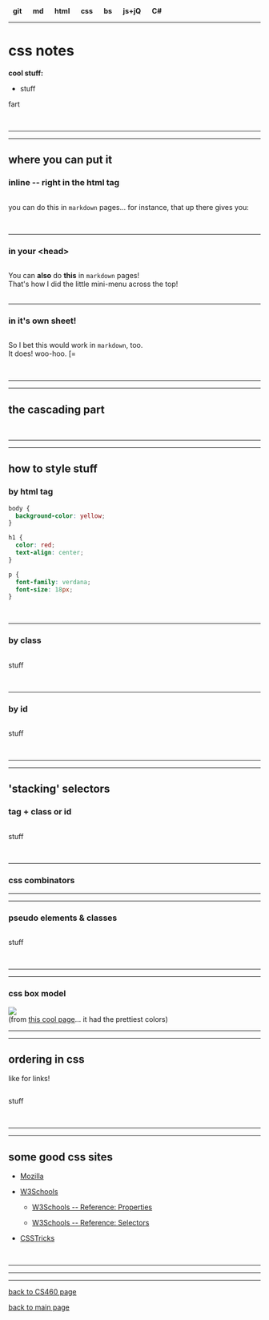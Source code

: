 <style> 
ul.nav {
  list-style-type: none; margin: 0; padding: 0;
}
li.nav {
  display: inline; text-decoration: none; font-weight: bold; padding-left: 9px; padding-right: 9px;
}
/* gotta do Link-Visited-Hover-Active */
  a.nav:link { /* just plain link in it's start state */
    text-decoration: none;                      }
  a.nav:visited {    text-decoration: none;  }
  a.nav:hover { text-decoration: none;    color: #9900ff;  }
  a.nav:active {     text-decoration: none;  }
</style>

<link rel="stylesheet" type="text/css" href="https:/Stormy9.github.io/CS460/references/styling/mystyles_b.css">

<ul class="nav">
  <a class="nav" href="https:/Stormy9.github.io/CS460/references/git/"><li class="nav">git</li></a>
  <a class="nav" href="https:/Stormy9.github.io/CS460/references/markdown/"><li class="nav">md</li></a>
  <a class="nav" href="https:/Stormy9.github.io/CS460/references/html/"><li class="nav">html</li></a>
  <a class="nav" href="https:/Stormy9.github.io/CS460/references/css/"><li class="nav">css</li></a>
  <a  class="nav" href="https:/Stormy9.github.io/CS460/references/bootstrap/"><li class="nav">bs</li></a>
  <a  class="nav" href="https:/Stormy9.github.io/CS460/references/js_jq/"><li class="nav">js+jQ</li></a>
  <a  class="nav" href="https:/Stormy9.github.io/CS460/references/c_sharp/"><li class="nav">C#</li></a>
</ul>

---
# css notes  
**cool stuff:**  
* stuff

fart


<br>

---
---
## where you can put it  
### **inline** -- right in the html tag
```css

```
you can do this in `markdown` pages... for instance, that up there gives you:  


<br>

---
### in your **\<head>**  
```css

```
You can **also** do **this** in `markdown` pages!  
That's how I did the little mini-menu across the top!  
<br>

---
### in **it's own sheet**!  
```css

```
So I bet this would work in `markdown`, too.  
It does!  woo-hoo.   [=    

<br>

---
---
## the **cascading** part  


<br>

---
---
## how to style stuff  
### by **html** tag  
```css
body {
  background-color: yellow;
}

h1 {
  color: red;
  text-align: center;
}

p {
  font-family: verdana;
  font-size: 18px;
}
```

<br>

---
### by **class**  
```css

```
stuff

<br>

---
### by **id**  
```css

```
stuff

<br>

---
---
## 'stacking' **selectors**  
### **tag** + **class** or **id**  
```css

```
stuff  

<br>

---
### css **combinators**  


---
---
### **pseudo** elements & classes  
```css

```
stuff  

<br>

---
---
### css **box model**  
<a href="https://Stormy9.github.io/CS460/references/css/images/css_box_model.PNG"><img src="https://Stormy9.github.io/CS460/references/css/images/css_box_model.PNG"></a>  
(from <a href="https://www.topalovich.com/2017/09/css-primer-for-lightning-developers-css-box-model-with-padding-margin-and-border-properties/" target="_blank">this cool page</a>... it had the prettiest colors)

---
---
## ordering in **css**  
like for links!  
```css

```
stuff

<br>

---
---
## some good css sites  
* <a href="" target="_blank">Mozilla</a>  

* <a href="https://www.w3schools.com/css/css_intro.asp" target="_blank">W3Schools</a>  

  * <a href="https://www.w3schools.com/cssref/default.asp" target="_blank">W3Schools -- Reference: Properties</a>  

  * <a href="https://www.w3schools.com/cssref/css_selectors.asp" target="_blank">W3Schools -- Reference: Selectors</a>

* <a href="" target="_blank">CSSTricks</a>  

<br>

---
---
---
[back to CS460 page](https://Stormy9.github.io/CS460#css/ "CS460 main page")   

[back to main page](https://Stormy9.github.io/ "main page")   
